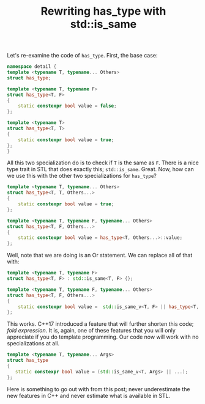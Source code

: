 ﻿---
layout: post
title: "Rewriting has_type with std::is_same"
categories: C++
keywords: programming; C++
comments: true
---


Let's re-examine the code of ``has_type``. First, the base case: 

```cpp
namespace detail { 
template <typename T, typename... Others>
struct has_type; 

template <typename T, typename F>
struct has_type<T, F>
{
    static constexpr bool value = false; 
}; 

template <typename T>
struct has_type<T, T>
{
    static constexpr bool value = true; 
};
}
```

All this two specialization do is to check if ``T`` is the same as ``F``. There is a nice type trait in STL that does exactly this; ``std::is_same``. Great. Now, how can we use this with the other two specializations for ``has_type``?

```cpp
template <typename T, typename... Others>
struct has_type<T, T, Others...> 
{
    static constexpr bool value = true; 
}; 

template <typename T, typename F, typename... Others>
struct has_type<T, F, Others...>
{
    static constexpr bool value = has_type<T, Others...>::value;  
};
```

Well, note that we are doing is an Or statement. We can replace all of that with: 

```cpp
template <typename T, typename F>
struct has_type<T, F> : std::is_same<T, F> {};  

template <typename T, typename F, typename... Others>
struct has_type<T, F, Others...>
{
    static constexpr bool value =  std::is_same_v<T, F> || has_type<T, Others...>::value;  
};
```

This works. C++17 introduced a feature that will further shorten this code; *fold expression*. It is, again, one of these features that you will only appreciate if you do template programming.  Our code now will work with no specializations at all. 

```cpp
template <typename T, typename... Args> 
struct has_type
{
   static constexpr bool value = (std::is_same_v<T, Args> || ...);  
};
```

Here is something to go out with from this post; never underestimate the new features in C++ and never estimate what is available in STL.